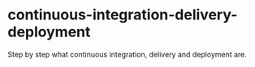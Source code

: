 # continuous-integration-delivery-deployment
Step by step what continuous integration, delivery and deployment are.
